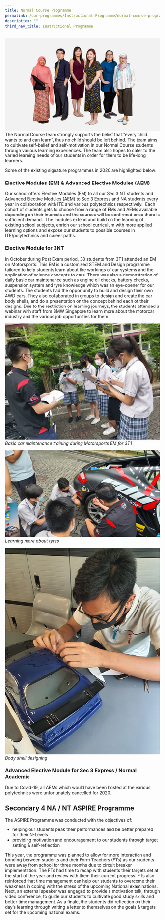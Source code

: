 ```yaml
---
title: Normal Course Programme
permalink: /our-programmes/Instructional-Programme/normal-course-programme
description: ""
third_nav_title: Instructional Programme
---
```

![](/images/normal2019.jpg)
The Normal Course team strongly supports the belief that “every child wants to and can learn”, thus no child should be left behind. The team aims to cultivate self-belief and self-motivation in our Normal Course students through various learning experiences. The team also hopes to cater to the varied learning needs of our students in order for them to be life-long learners.

Some of the existing signature programmes in 2020 are highlighted below:

### Elective Modules (EM) & Advanced Elective Modules (AEM)

Our school offers Elective Modules (EM) to all our Sec 3 NT students and Advanced Elective Modules (AEM) to Sec 3 Express and NA students every year in collaboration with ITE and various polytechnics respectively.  Each cohort of students gets to choose from a range of EMs and AEMs available depending on their interests and the courses will be confirmed once there is sufficient demand.  The modules extend and build on the learning of existing school subjects, enrich our school curriculum with more applied learning options and expose our students to possible courses in ITE/polytechnics and career paths.

### Elective Module for 3NT  

In October during Post Exam period, 38 students from 3T1 attended an EM on Motorsports. This EM is a customised STEM and Design programme tailored to help students learn about the workings of car systems and the application of science concepts to cars. There was also a demonstration of daily basic car maintenance such as engine oil checks, battery checks, suspension system and tyre knowledge which was an eye-opener for our students. The students had the opportunity to build and design their own 4WD cars. They also collaborated in groups to design and create the car body shells, and do a presentation on the concept behind each of their designs. Due to the restriction on learning journeys, the students attended a webinar with staff from BMW Singapore to learn more about the motorcar industry and the various job opportunities for them.

![](/images/Basic%20car%20maintenance%20training%20during%20Motorsports%20EM%20for%203T1.jpg)
*Basic car maintenance training during Motorsports EM for 3T1*

![](/images/Learning%20more%20about%20tyres.jpg)
*Learning more about tyres*

![](/images/Body%20shell%20designing.jpg)
*Body shell designing*

### Advanced Elective Module for Sec 3 Express / Normal Academic

Due to Covid-19, all AEMs which would have been hosted at the various polytechnics were unfortunately cancelled for 2020.  

  

Secondary 4 NA / NT ASPIRE Programme
------------------------------------

The ASPIRE Programme was conducted with the objectives of:

*   helping our students peak their performances and be better prepared for their N-Levels
*   providing motivation and encouragement to our students through target setting & self-reflection

This year, the programme was planned to allow for more interaction and bonding between students and their Form Teachers (FTs) as our students were away from school for three months due to circuit breaker implementation. The FTs had time to recap with students their targets set at the start of the year and review with them their current progress. FTs also reinforced that time management can help our students to overcome their weakness in coping with the stress of the upcoming National examinations. Next, an external speaker was engaged to provide a motivation talk, through video conference, to guide our students to cultivate good study skills and better time management. As a finale, the students did reflection on their day’s learning through writing a letter to themselves on the goals & targets set for the upcoming national exams.